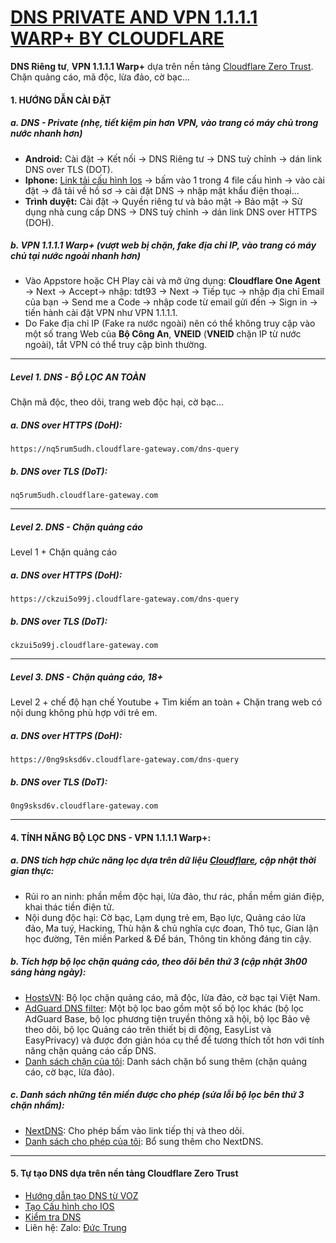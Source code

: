# [DNS PRIVATE AND VPN 1.1.1.1 WARP+ BY CLOUDFLARE](https://www.cloudflare.com/)
**DNS Riêng tư**, **VPN 1.1.1.1 Warp+** dựa trên nền tảng [Cloudflare Zero Trust](https://www.cloudflare.com/learning/security/glossary/what-is-zero-trust/). Chặn quảng cáo, mã độc, lừa đảo, cờ bạc...
#### 1. HƯỚNG DẪN CÀI ĐẶT
##### a. DNS - Private (nhẹ, tiết kiệm pin hơn VPN, vào trang có máy chủ trong nước nhanh hơn)
* **Android:** Cài đặt → Kết nối → DNS Riêng tư → DNS tuỳ chỉnh → dán link DNS over TLS (DOT).
* **Iphone:** [Link tải cấu hình Ios](https://www.icloud.com/iclouddrive/012-bKO4sf4Rt4ge8ysNcYfkg#DNS-Mobileconfig) → bấm vào 1 trong 4 file cấu hình → vào cài đặt → đã tải về hồ sơ → cài đặt DNS → nhập mật khẩu điện thoại...
* **Trình duyệt:** Cài đặt → Quyền riêng tư và bảo mật → Bảo mật → Sử dụng nhà cung cấp DNS → DNS tuỳ chỉnh → dán link DNS over HTTPS (DOH).
##### b. VPN 1.1.1.1 Warp+ (vượt web bị chặn, fake địa chỉ IP, vào trang có máy chủ tại nước ngoài nhanh hơn)
* Vào Appstore hoặc CH Play cài và mở ứng dụng: **Cloudflare One Agent** → Next → Accept→ nhập: tdt93 → Next → Tiếp tục → nhập địa chỉ Email của bạn → Send me a Code → nhập code từ email gửi đến → Sign in → tiến hành cài đặt VPN như VPN 1.1.1.1.
* Do Fake địa chỉ IP (Fake ra nước ngoài) nên có thể không truy cập vào một số trang Web của **Bộ Công An**, **VNEID** (**VNEID** chặn IP từ nước ngoài), tắt VPN có thể truy cập bình thường.
***
##### Level 1. DNS - BỘ LỌC AN TOÀN
Chặn mã độc, theo dõi, trang web độc hại, cờ bạc...

##### _a. DNS over HTTPS (DoH):_
```
https://nq5rum5udh.cloudflare-gateway.com/dns-query
```
##### _b. DNS over TLS (DoT):_
```
nq5rum5udh.cloudflare-gateway.com
```
***
##### Level 2. DNS - Chặn quảng cáo
Level 1 + Chặn quảng cáo

##### _a. DNS over HTTPS (DoH):_
```
https://ckzui5o99j.cloudflare-gateway.com/dns-query
```
##### _b. DNS over TLS (DoT):_
```
ckzui5o99j.cloudflare-gateway.com
```
***
##### Level 3. DNS - Chặn quảng cáo, 18+
Level 2 + chế độ hạn chế Youtube + Tìm kiếm an toàn + Chặn trang web có nội dung không phù hợp với trẻ em.
##### _a. DNS over HTTPS (DoH):_
```
https://0ng9sksd6v.cloudflare-gateway.com/dns-query
```
##### _b. DNS over TLS (DoT):_
```
0ng9sksd6v.cloudflare-gateway.com
```
***
#### 4. TÍNH NĂNG BỘ LỌC DNS - VPN 1.1.1.1 Warp+:
##### _a. DNS tích hợp chức năng lọc dựa trên dữ liệu [Cloudflare](https://www.cloudflare.com/), cập nhật thời gian thực:_
* Rủi ro an ninh: phần mềm độc hại, lừa đảo, thư rác, phần mềm gián điệp, khai thác tiền điện tử.
* Nội dung độc hại: Cờ bạc, Lạm dụng trẻ em, Bạo lực, Quảng cáo lừa đảo, Ma tuý, Hacking, Thù hận & chủ nghĩa cực đoan, Thô tục, Gian lận học đường, Tên miền Parked & Để bán, Thông tin không đáng tin cậy.

##### _b. Tích hợp bộ lọc chặn quảng cáo, theo dõi bên thứ 3 (cập nhật 3h00 sáng hàng ngày):_
* [HostsVN](https://github.com/bigdargon/hostsVN): Bộ lọc chặn quảng cáo, mã độc, lừa đảo, cờ bạc tại Việt Nam.
* [AdGuard DNS filter](https://github.com/AdguardTeam/AdGuardSDNSFilter): Một bộ lọc bao gồm một số bộ lọc khác (bộ lọc AdGuard Base, bộ lọc phương tiện truyền thông xã hội, bộ lọc Bảo vệ theo dõi, bộ lọc Quảng cáo trên thiết bị di động, EasyList và EasyPrivacy) và được đơn giản hóa cụ thể để tương thích tốt hơn với tính năng chặn quảng cáo cấp DNS.
* [Danh sách chặn của tôi](https://raw.githubusercontent.com/o0oS2/DNS-Filter/main/Denylist): Danh sách chặn bổ sung thêm (chặn quảng cáo, cờ bạc, lừa đảo).

##### _c. Danh sách những tên miền được cho phép (sửa lỗi bộ lọc bên thứ 3 chặn nhầm):_
* [NextDNS](https://raw.githubusercontent.com/nextdns/click-tracking-domains/main/domains): Cho phép bấm vào link tiếp thị và theo dõi.
* [Danh sách cho phép của tôi](https://raw.githubusercontent.com/o0oS2/DNS-Filter/main/Allowlist): Bổ sung thêm cho NextDNS.
***
#### 5. Tự tạo DNS dựa trên nền tảng Cloudflare Zero Trust
* [Hướng dẫn tạo DNS từ VOZ](https://voz.vn/t/huong-dan-dung-cloudflare-zero-trust.822971/)
* [Tạo Cấu hình cho IOS](https://dns.notjakob.com/tool.html)
* [Kiểm tra DNS](https://www.dnscheck.tools/)
* Liên hệ: Zalo: [Đức Trung](http://zalo.me/trungpl)
